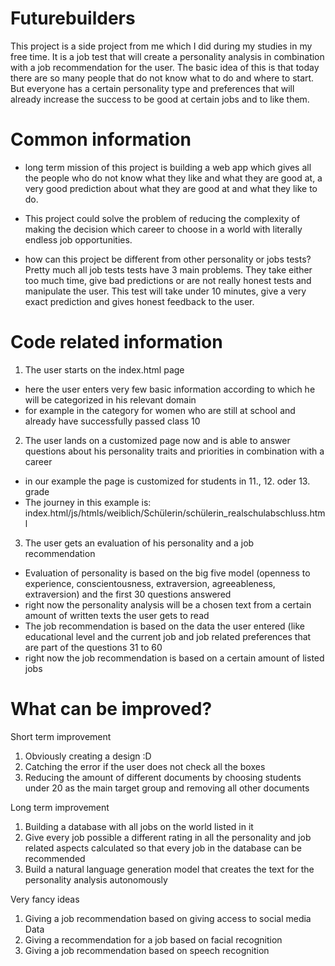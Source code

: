 # Futurebuilders
This project is a side project from me which I did during my studies in my free time. 
It is a job test that will create a personality analysis in combination with a job recommendation for the user. 
The basic idea of this is that today there are so many people that do not know what to do and where to start.
But everyone has a certain personality type and preferences that will already increase the success to be good at certain jobs and to like them. 


# Common information

- long term mission of this project is
building a web app which gives all the people who do not know what they like and what they are good at,
a very good prediction about what they are good at and what they like to do. 

- This project could solve the problem of 
reducing the complexity of making the decision which career to choose in a world with literally endless job opportunities. 

- how can this project be different from other personality or jobs tests? 
Pretty much all job tests tests have 3 main problems.
They take either too much time, give bad predictions or are not really honest tests and manipulate the user. 
This test will take under 10 minutes, give a very exact prediction and gives honest feedback to the user. 

# Code related information

1. The user starts on the index.html page
- here the user enters very few basic information according to which he will be categorized in his relevant domain 
- for example in the category for women who are still at school and already have successfully passed class 10 

2. The user lands on a customized page now and is able to answer questions about his personality traits and priorities in combination with a career
- in our example the page is customized for students in 11., 12. oder 13. grade
- The journey in this example is: index.html/js/htmls/weiblich/Schülerin/schülerin_realschulabschluss.html

3. The user gets an evaluation of his personality and a job recommendation
- Evaluation of personality is based on the big five model (openness to experience, conscientousness, extraversion, agreeableness, extraversion) and 
the first 30 questions answered
- right now the personality analysis will be a chosen text from a certain amount of written texts the user gets to read 
- The job recommendation is based on the data the user entered (like educational level and the current job and
job related preferences that are part of the questions 31 to 60 
- right now the job recommendation is based on a certain amount of listed jobs 

# What can be improved? 

Short term improvement 
1. Obviously creating a design :D 
2. Catching the error if the user does not check all the boxes
3. Reducing the amount of different documents by choosing students under 20 as the main target group and removing all other documents

Long term improvement
1. Building a database with all jobs on the world listed in it
2. Give every job possible a different rating in all the personality and job related aspects calculated so that every job in the database can be recommended
3. Build a natural language generation model that creates the text for the personality analysis autonomously 

Very fancy ideas 
1. Giving a job recommendation based on giving access to social media Data
2. Giving a recommendation for a job based on facial recognition
3. Giving a job recommendation based on speech recognition


